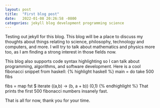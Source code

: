 ```yaml
---
layout: post
title:  "First blog post"
date:   2022-01-08 20:26:58 -0800
categories: jekyll blog development programming science
---
```

Testing out jekyll for this blog. This blog will be a place to discuss my thoughts about things relating to science, philosophy, technology and computers, and more. 
I will try to talk about mathematics and physics more too, as I am finding a strong interest in those fields now. 

This blog also supports code syntax highlighting so I can talk about programming, algorithms, and software development. Here is a cool fibonacci snippet from haskell:
{% highlight haskell %}
main = do 
    take 500 fibs 

fibs = map fst $ iterate (\(a,b) -> (b, a + b)) (0,1)
{% endhighlight %}
That prints the first 500 fibonacci numbers insanely fast.

That is all for now, thank you for your time.

